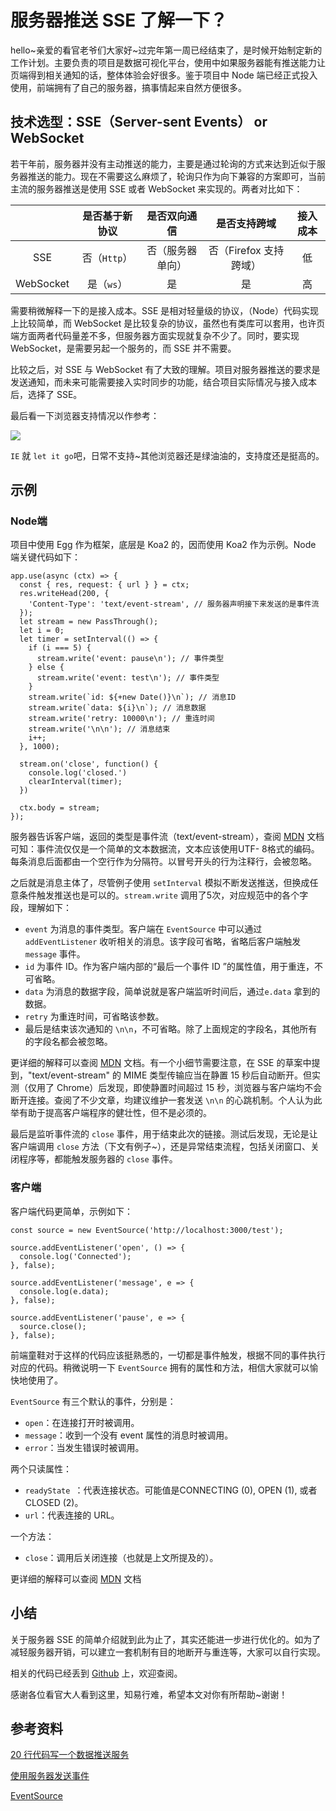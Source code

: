 # 服务器推送 SSE 了解一下？

hello~亲爱的看官老爷们大家好~过完年第一周已经结束了，是时候开始制定新的工作计划。主要负责的项目是数据可视化平台，使用中如果服务器能有推送能力让页端得到相关通知的话，整体体验会好很多。鉴于项目中 Node 端已经正式投入使用，前端拥有了自己的服务器，搞事情起来自然方便很多。

## 技术选型：SSE（Server-sent Events） or WebSocket

若干年前，服务器并没有主动推送的能力，主要是通过轮询的方式来达到近似于服务器推送的能力。现在不需要这么麻烦了，轮询只作为向下兼容的方案即可，当前主流的服务器推送是使用 SSE 或者 WebSocket 来实现的。两者对比如下：

 &emsp; | 是否基于新协议 | 是否双向通信 | 是否支持跨域 | 接入成本
:-: | :-: | :-: | :-: | :-: 
SSE | 否（`Http`）| 否（服务器单向） | 否（Firefox 支持跨域） | 低
WebSocket | 是（`ws`） | 是 | 是 | 高

需要稍微解释一下的是接入成本。SSE 是相对轻量级的协议，（Node）代码实现上比较简单，而 WebSocket 是比较复杂的协议，虽然也有类库可以套用，也许页端方面两者代码量差不多，但服务器方面实现就复杂不少了。同时，要实现 WebSocket，是需要另起一个服务的，而 SSE 并不需要。

比较之后，对 SSE 与 WebSocket 有了大致的理解。项目对服务器推送的要求是发送通知，而未来可能需要接入实时同步的功能，结合项目实际情况与接入成本后，选择了 SSE。 

最后看一下浏览器支持情况以作参考：

![](https://user-gold-cdn.xitu.io/2018/3/3/161e9d9d392e301c?w=1276&h=486&f=png&s=49908)

`IE` 就 `let it go`吧，日常不支持~其他浏览器还是绿油油的，支持度还是挺高的。

## 示例

### Node端

项目中使用 Egg 作为框架，底层是 Koa2 的，因而使用 Koa2 作为示例。Node 端关键代码如下：
    
    app.use(async (ctx) => {
      const { res, request: { url } } = ctx;
      res.writeHead(200, {
        'Content-Type': 'text/event-stream', // 服务器声明接下来发送的是事件流
      });
      let stream = new PassThrough();
      let i = 0;
      let timer = setInterval(() => {
        if (i === 5) {
          stream.write('event: pause\n'); // 事件类型
        } else {
          stream.write('event: test\n'); // 事件类型
        }
        stream.write(`id: ${+new Date()}\n`); // 消息ID
        stream.write(`data: ${i}\n`); // 消息数据
        stream.write('retry: 10000\n'); // 重连时间
        stream.write('\n\n'); // 消息结束
        i++;
      }, 1000);
    
      stream.on('close', function() {
        console.log('closed.')
        clearInterval(timer);
      })
    
      ctx.body = stream;
    });
    
服务器告诉客户端，返回的类型是事件流（text/event-stream），查阅 [MDN](https://developer.mozilla.org/zh-CN/docs/Server-sent_events/Using_server-sent_events) 文档可知：事件流仅仅是一个简单的文本数据流，文本应该使用UTF- 8格式的编码。每条消息后面都由一个空行作为分隔符。以冒号开头的行为注释行，会被忽略。

之后就是消息主体了，尽管例子使用 `setInterval` 模拟不断发送推送，但换成任意条件触发推送也是可以的。`stream.write` 调用了5次，对应规范中的各个字段，理解如下：

* `event` 为消息的事件类型。客户端在 `EventSource` 中可以通过 `addEventListener` 收听相关的消息。该字段可省略，省略后客户端触发 `message` 事件。
* `id` 为事件 ID。作为客户端内部的“最后一个事件 ID ”的属性值，用于重连，不可省略。
* `data` 为消息的数据字段，简单说就是客户端监听时间后，通过`e.data` 拿到的数据。
* `retry` 为重连时间，可省略该参数。
* 最后是结束该次通知的 `\n\n`，不可省略。除了上面规定的字段名，其他所有的字段名都会被忽略。

更详细的解释可以查阅 [MDN](https://developer.mozilla.org/zh-CN/docs/Server-sent_events/Using_server-sent_events) 文档。有一个小细节需要注意，在 SSE 的草案中提到，"text/event-stream" 的 MIME 类型传输应当在静置 15 秒后自动断开。但实测（仅用了 Chrome）后发现，即使静置时间超过 15 秒，浏览器与客户端均不会断开连接。查阅了不少文章，均建议维护一套发送 `\n\n` 的心跳机制。个人认为此举有助于提高客户端程序的健壮性，但不是必须的。

最后是监听事件流的 `close` 事件，用于结束此次的链接。测试后发现，无论是让客户端调用 `close` 方法（下文有例子~），还是异常结束流程，包括关闭窗口、关闭程序等，都能触发服务器的 `close` 事件。

### 客户端

客户端代码更简单，示例如下：
    
    const source = new EventSource('http://localhost:3000/test');

    source.addEventListener('open', () => {
      console.log('Connected');
    }, false);

    source.addEventListener('message', e => {
      console.log(e.data);
    }, false);

    source.addEventListener('pause', e => {
      source.close();
    }, false);

前端童鞋对于这样的代码应该挺熟悉的，一切都是事件触发，根据不同的事件执行对应的代码。稍微说明一下 `EventSource` 拥有的属性和方法，相信大家就可以愉快地使用了。

`EventSource` 有三个默认的事件，分别是：

* `open`：在连接打开时被调用。
* `message`：收到一个没有 event 属性的消息时被调用。
* `error`：当发生错误时被调用。

两个只读属性：

* `readyState `：代表连接状态。可能值是CONNECTING (0), OPEN (1), 或者 CLOSED (2)。
* `url`：代表连接的 URL。

一个方法：

* `close`：调用后关闭连接（也就是上文所提及的）。 

更详细的解释可以查阅 [MDN](https://developer.mozilla.org/zh-CN/docs/Server-sent_events/EventSource) 文档

## 小结

关于服务器 SSE 的简单介绍就到此为止了，其实还能进一步进行优化的。如为了减轻服务器开销，可以建立一套机制有目的地断开与重连等，大家可以自行实现。

相关的代码已经丢到 [Github]() 上，欢迎查阅。

感谢各位看官大人看到这里，知易行难，希望本文对你有所帮助~谢谢！

## 参考资料


 [20 行代码写一个数据推送服务](https://developer.mozilla.org/zh-CN/docs/Server-sent_events/Using_server-sent_events)
 
[使用服务器发送事件](https://developer.mozilla.org/zh-CN/docs/Server-sent_events/Using_server-sent_events)

[EventSource](https://developer.mozilla.org/zh-CN/docs/Server-sent_events/EventSource)


